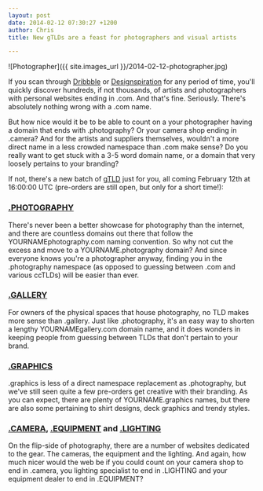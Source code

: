 ```yaml
---
layout: post
date: 2014-02-12 07:30:27 +1200
author: Chris
title: New gTLDs are a feast for photographers and visual artists

---
```


<!-- excerpt -->

![Photographer]({{ site.images_url }}/2014-02-12-photographer.jpg)

If you scan through [Dribbble](http://dribbble.com/) or [Designspiration](http://designspiration.net/) for any period of time, you'll quickly discover hundreds, if not thousands, of artists and photographers with personal websites ending in .com. And that's fine. Seriously. There's absolutely nothing wrong with a .com name. 

But how nice would it be to be able to count on a your photographer having a domain that ends with .photography? Or your camera shop ending in .camera? And for the artists and suppliers themselves, wouldn't a more direct name in a less crowded namespace than .com make sense? Do you really want to get stuck with a 3-5 word domain name, or a domain that very loosely pertains to your branding?

If not, there's a new batch of [gTLD](http://help.iwantmyname.com/customer/portal/articles/1425299-what-is-a-gtld-) just for you, all coming February 12th at 16:00:00 UTC (pre-orders are still open, but only for a short time!):

<!-- /excerpt -->

### [.PHOTOGRAPHY](https://iwantmyname.com/domains/dot-photography)

There's never been a better showcase for photography than the internet, and there are countless domains out there that follow the YOURNAMEphotography.com naming convention. So why not cut the excess and move to a YOURNAME.photography domain? And since everyone knows you're a photographer anyway, finding you in the .photography namespace (as opposed to guessing between .com and various ccTLDs) will be easier than ever.

### [.GALLERY](https://iwantmyname.com/domains/dot-gallery)

For owners of the physical spaces that house photography, no TLD makes more sense than .gallery. Just like .photography, it's an easy way to shorten a lengthy YOURNAMEgallery.com domain name, and it does wonders in keeping people from guessing between TLDs that don't pertain to your brand.

### [.GRAPHICS](https://iwantmyname.com/domains/dot-graphics)

.graphics is less of a direct namespace replacement as .photography, but we've still seen quite a few pre-orders get creative with their branding. As you can expect, there are plenty of YOURNAME.graphics names, but there are also some pertaining to shirt designs, deck graphics and trendy styles.

### [.CAMERA](https://iwantmyname.com/domains/dot-camera), [.EQUIPMENT](https://iwantmyname.com/domains/dot-equipment) and [.LIGHTING](https://iwantmyname.com/domains/dot-lighting)

On the flip-side of photography, there are a number of websites dedicated to the gear. The cameras, the equipment and the lighting. And again, how much nicer would the web be if you could count on your camera shop to end in .camera, you lighting specialist to end in .LIGHTING and your equipment dealer to end in .EQUIPMENT?